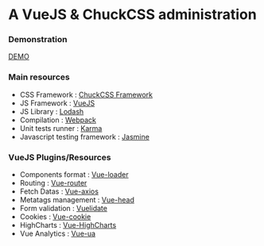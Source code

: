 # A VueJS & ChuckCSS administration


### Demonstration
[DEMO](https://alpixel.github.io/vue-chuckadmin/)

### Main resources
* CSS Framework : [ChuckCSS Framework](http://chuckcss.io/)
* JS Framework : [VueJS](https://github.com/vuejs/vue)
* JS Library : [Lodash](https://lodash.com/)
* Compilation : [Webpack](https://webpack.github.io/docs/)
* Unit tests runner : [Karma](https://github.com/karma-runner/karma/) 
* Javascript testing framework : [Jasmine](https://github.com/jasmine/jasmine)


### VueJS Plugins/Resources
* Components format : [Vue-loader](https://github.com/vuejs/vue-loader/)
* Routing : [Vue-router](https://github.com/vuejs/vue-router)
* Fetch Datas : [Vue-axios](https://github.com/imcvampire/vue-axios)
* Metatags management : [Vue-head](https://github.com/ktquez/vue-head)
* Form validation : [Vuelidate](https://github.com/monterail/vuelidate)
* Cookies : [Vue-cookie](https://github.com/alfhen/vue-cookie)
* HighCharts : [Vue-HighCharts](https://github.com/weizhenye/vue-highcharts)
* Vue Analytics : [Vue-ua](https://github.com/ScreamZ/vue-analytics)
